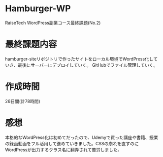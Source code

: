 # Hamburger-WP
RaiseTech WordPress副業コース最終課題(No.2)

# 最終課題内容
hamburger-siteリポジトリで作ったサイトをローカル環境でWordPress化していき、最後にサーバーにデプロイしていく。
GitHubでファイル管理していく。

# 作成時間
26日間(計78時間)

# 感想
本格的なWordPress化は初めてだったので、Udemyで買った講座や書籍、授業の録画動画をフル活用して進めていきました。CSSの崩れを直すのにWordPressが出力するクラス名に翻弄されて苦労しました。